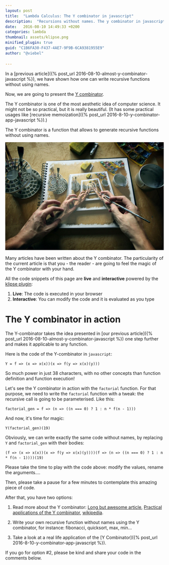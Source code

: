 ```yaml
---
layout: post
title:  "Lambda Calculus: The Y combinator in javascript"
description:  "Recursions without names. The y combinator in javascript. Lambda Calculus."
date:   2016-08-10 14:49:33 +0200
categories: lambda
thumbnail: assets/klipse.png
minified_plugin: true
guid: "C1B6FA30-F437-4AE7-9F9B-6CA9381955E9"
author: "@viebel"

---
```


In a [previous article]({% post_url 2016-08-10-almost-y-combinator-javascript %}), we have shown how one can write recursive functions without using names.

Now, we are going to present the [Y combinator](https://en.wikipedia.org/wiki/Fixed-point_combinator).


The Y combinator is one of the most aesthetic idea of computer science. It might not be so practical, but it is really beautiful.  (It has some practical usages like [recursive memoization]({% post_url 2016-8-10-y-combinator-app-javascript %}).)

The Y combinator is a function that allows to generate recursive functions without using names.

![Recursive](/assets/drawing-recursive.jpg)

Many articles have been written about the Y combinator. The particularity of the current article is that you - the reader - are going to feel the magic of the Y combinator with your hand.


All the code snippets of this page are **live** and **interactive** powered by the [klipse plugin](https://github.com/viebel/klipse):

1. **Live**: The code is executed in your browser
2. **Interactive**: You can modify the code and it is evaluated as you type


# The Y combinator in action


The Y-combinator takes the idea presented in [our previous article]({% post_url 2016-08-10-almost-y-combinator-javascript %}) one step further and makes it applicable to any function.


Here is the code of the Y-combinator in `javascript`:

~~~klipse-eval-js
Y = f => (x => x(x))(x => f(y => x(x)(y)))
~~~

So much power in just 38 characters, with no other concepts than function definition and function execution!


Let's see the Y combinator in action with the `factorial` function. For that purpose, we need to write the `factorial` function with a tweak: the recursive call is going to be parameterised. Like this:

~~~klipse-eval-js
factorial_gen = f => (n => ((n === 0) ? 1 : n * f(n - 1)))
~~~


And now, it's time for magic:

~~~klipse-eval-js
Y(factorial_gen)(19)
~~~

Obviously, we can write exactly the same code without names, by replacing `Y` and `factorial_gen` with their bodies:

~~~klipse-eval-js
(f => (x => x(x))(x => f(y => x(x)(y))))(f => (n => ((n === 0) ? 1 : n * f(n - 1))))(19)
~~~

Please take the time to play with the code above: modify the values, rename the arguments....

Then, please take a pause for a few minutes to contemplate this amazing piece of code.

After that, you have two options:

1. Read more about the Y combinator: [Long but awesome article](http://mvanier.livejournal.com/2897.html), [Practical applications of the Y combinator](http://www.viksit.com/tags/clojure/practical-applications-y-combinator-clojure/), [wikipedia](https://en.wikipedia.org/wiki/Fixed-point_combinator).

2. Write your own recursive function without names using the Y combinator, for instance: fibonacci, quicksort, max, min...

3. Take a look at a real life application of the [Y Combinator]({% post_url 2016-8-10-y-combinator-app-javascript %}).

If you go for option #2, please be kind and share your code in the comments below.




